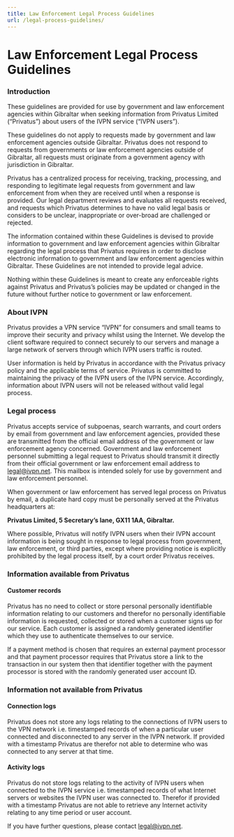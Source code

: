 ```yaml
---
title: Law Enforcement Legal Process Guidelines
url: /legal-process-guidelines/
---
```

# Law Enforcement Legal Process Guidelines

### Introduction

These guidelines are provided for use by government and law enforcement agencies within Gibraltar when seeking information from Privatus Limited (“Privatus”) about users of the IVPN service (“IVPN users”).

These guidelines do not apply to requests made by government and law enforcement agencies outside Gibraltar. Privatus does not respond to requests from governments or law enforcement agencies outside of Gibraltar, all requests must originate from a government agency with jurisdiction in Gibraltar.

Privatus has a centralized process for receiving, tracking, processing, and responding to legitimate legal requests from government and law enforcement from when they are received until when a response is provided. Our legal department reviews and evaluates all requests received, and requests which Privatus determines to have no valid legal basis or considers to be unclear, inappropriate or over-broad are challenged or rejected.

The information contained within these Guidelines is devised to provide information to government and law enforcement agencies within Gibraltar regarding the legal process that Privatus requires in order to disclose electronic information to government and law enforcement agencies within Gibraltar. These Guidelines are not intended to provide legal advice.

Nothing within these Guidelines is meant to create any enforceable rights against Privatus and Privatus’s policies may be updated or changed in the future without further notice to government or law enforcement.

### About IVPN

Privatus provides a VPN service “IVPN” for consumers and small teams to improve their security and privacy whilst using the Internet. We develop the client software required to connect securely to our servers and manage a large network of servers through which IVPN users traffic is routed.

User information is held by Privatus in accordance with the Privatus privacy policy and the applicable terms of service. Privatus is committed to maintaining the privacy of the IVPN users of the IVPN service. Accordingly, information about IVPN users will not be released without valid legal process.

### Legal process

Privatus accepts service of subpoenas, search warrants, and court orders by email from government and law enforcement agencies, provided these are transmitted from the official email address of the government or law enforcement agency concerned. Government and law enforcement personnel submitting a legal request to Privatus should transmit it directly from their official government or law enforcement email address to [legal@ivpn.net](mailto:legal@ivpn.net). This mailbox is intended solely for use by government and law enforcement personnel.

When government or law enforcement has served legal process on Privatus by email, a duplicate hard copy must be personally served at the Privatus headquarters at:

**Privatus Limited, 5 Secretary’s lane, GX11 1AA, Gibraltar.**

Where possible, Privatus will notify IVPN users when their IVPN account information is being sought in response to legal process from government, law enforcement, or third parties, except where providing notice is explicitly prohibited by the legal process itself, by a court order Privatus receives.

### Information available from Privatus

#### Customer records

Privatus has no need to collect or store personal personally identifiable information relating to our customers and therefor no personally identifiable information is requested, collected or stored when a customer signs up for our service. Each customer is assigned a randomly generated identifier which they use to authenticate themselves to our service.

If a payment method is chosen that requires an external payment processor and that payment processor requires that Privatus store a link to the transaction in our system then that identifier together with the payment processor is stored with the randomly generated user account ID.

### Information not available from Privatus

#### Connection logs

Privatus does not store any logs relating to the connections of IVPN users to the VPN network i.e. timestamped records of when a particular user connected and disconnected to any server in the IVPN network. If provided with a timestamp Privatus are therefor not able to determine who was connected to any server at that time.

#### Activity logs

Privatus do not store logs relating to the activity of IVPN users when connected to the IVPN service i.e. timestamped records of what Internet servers or websites the IVPN user was connected to. Therefor if provided with a timestamp Privatus are not able to retrieve any Internet activity relating to any time period or user account.

If you have further questions, please contact [legal@ivpn.net](mailto:legal@ivpn.net).
